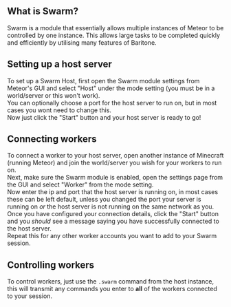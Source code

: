 ## What is Swarm?

Swarm is a module that essentially allows multiple instances of Meteor to be controlled by one instance. This allows large tasks to be completed quickly and efficiently by utilising many features of Baritone.

## Setting up a host server

To set up a Swarm Host, first open the Swarm module settings from Meteor's GUI and select "Host" under the mode setting (you must be in a world/server or this won't work).  
You can optionally choose a port for the host server to run on, but in most cases you wont need to change this.  
Now just click the "Start" button and your host server is ready to go!  

## Connecting workers

To connect a worker to your host server, open another instance of Minecraft (running Meteor) and join the world/server you wish for your workers to run on.  
Next, make sure the Swarm module is enabled, open the settings page from the GUI and select "Worker" from the mode setting.  
Now enter the ip and port that the host server is running on, in most cases these can be left default, unless you changed the port your server is running on *or* the host server is not running on the same network as you.  
Once you have configured your connection details, click the "Start" button and you *should* see a message saying you have successfully connected to the host server.  
Repeat this for any other worker accounts you want to add to your Swarm session.

## Controlling workers

To control workers, just use the `.swarm` command from the host instance, this will transmit any commands you enter to **all** of the workers connected to your session.